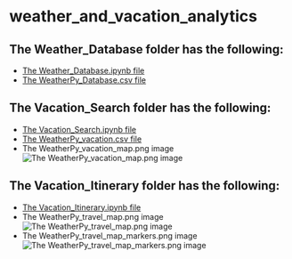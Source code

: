 # weather_and_vacation_analytics

## The Weather_Database folder has the following:

* [The Weather_Database.ipynb file](https://github.com/nabilram/world_climate_analytics/blob/main/weather_database/weather_database.ipynb)
* [The WeatherPy_Database.csv file](https://github.com/nabilram/world_climate_analytics/blob/main/weather_database/WeatherPy_Database.csv)

## The Vacation_Search folder has the following:

* [The Vacation_Search.ipynb file](https://github.com/nabilram/world_climate_analytics/blob/main/vacation_search/vacation_search.ipynb)
* [The WeatherPy_vacation.csv file](https://github.com/nabilram/world_climate_analytics/blob/main/vacation_search/WeatherPy_Vacation.csv)
* The WeatherPy_vacation_map.png image
![The WeatherPy_vacation_map.png image](https://github.com/nabilram/world_climate_analytics/blob/main/vacation_search/WeatherPy_vacation_map.PNG)

## The Vacation_Itinerary folder has the following:

* [The Vacation_Itinerary.ipynb file](https://github.com/nabilram/world_climate_analytics/blob/main/vacation_itinerary/vacation_itinerary.ipynb)
* The WeatherPy_travel_map.png image
![The WeatherPy_travel_map.png image](https://github.com/nabilram/world_climate_analytics/blob/main/vacation_itinerary/WeatherPy_travel_map.PNG)
* The WeatherPy_travel_map_markers.png image
![The WeatherPy_travel_map_markers.png image](https://github.com/nabilram/world_climate_analytics/blob/main/vacation_itinerary/WeatherPy_travel_map_markers.PNG)
